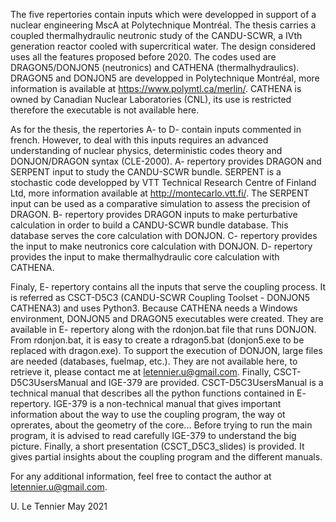 The five repertories contain inputs which were developped in support of a nuclear engineering MscA
at Polytechnique Montréal. The thesis carries a coupled thermalhydraulic neutronic study of
the CANDU-SCWR, a IVth generation reactor cooled with supercritical water. The design considered
uses all the features proposed before 2020. The codes used are DRAGON5/DONJON5 (neutronics) and 
CATHENA (thermalhydraulics). DRAGON5 and DONJON5 are developped in Polytechnique Montréal, more
information is available at https://www.polymtl.ca/merlin/. CATHENA is owned by Canadian Nuclear 
Laboratories (CNL), its use is restricted therefore the executable is not available here. 

As for the thesis, the repertories A- to D- contain inputs commented in french. However, to deal
with this inputs requires an advanced understanding of nuclear physics, deterministic codes theory 
and DONJON/DRAGON syntax (CLE-2000). A- repertory provides DRAGON and SERPENT input to study the 
CANDU-SCWR bundle. SERPENT is a stochastic code developped by VTT Technical Research Centre of 
Finland Ltd, more information available at http://montecarlo.vtt.fi/. The SERPENT input can be used as 
a comparative simulation to assess the precision of DRAGON. B- repertory provides DRAGON inputs 
to make perturbative calculation in order to build a CANDU-SCWR bundle database. This database 
serves the core calculation with DONJON. C- repertory provides the input to make neutronics core 
calculation with DONJON. D- repertory provides the input to make thermalhydraulic core calculation 
with CATHENA. 

Finaly, E- repertory contains all the inputs that serve the coupling process. It is referred as
CSCT-D5C3 (CANDU-SCWR Coupling Toolset - DONJON5 CATHENA3) and uses Python3. Because CATHENA 
needs a Windows environment, DONJON5 and DRAGON5 executables were created. They are available 
in E- repertory along with the rdonjon.bat file that runs DONJON. From rdonjon.bat, it is easy 
to create a rdragon5.bat (donjon5.exe to be replaced with dragon.exe). To support the execution 
of DONJON, large files are needed (databases, fuelmap, etc.). They are not available here, to 
retrieve it, please contact me at letennier.u@gmail.com. Finally, CSCT-D5C3UsersManual and 
IGE-379 are provided. CSCT-D5C3UsersManual is a technical manual that describes all the python 
functions contained in E- repertory. IGE-379 is a non-technical manual that gives important
information about the way to use the coupling program, the way ot oprerates, about the geometry 
of the core... Before trying to run the main program, it is advised to read carefully IGE-379 
to understand the big picture. Finally, a short presentation (CSCT_D5C3_slides) is provided. 
It gives partial insights about the coupling program and the different manuals. 

For any additional information, feel free to contact the author at letennier.u@gmail.com. 

U. Le Tennier
May 2021

